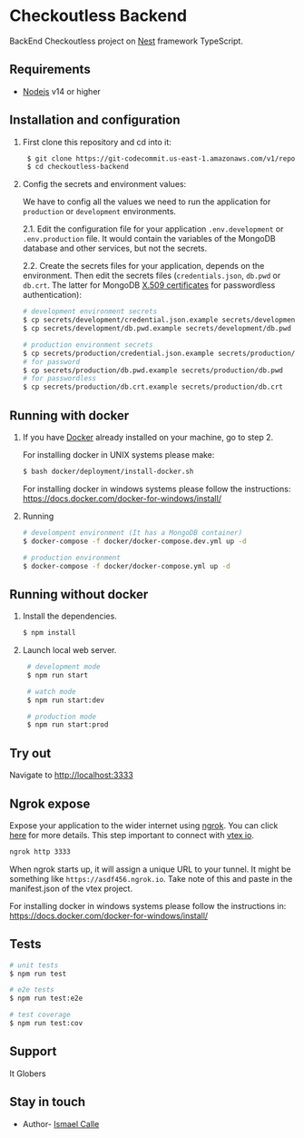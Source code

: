 # Checkoutless Backend
BackEnd Checkoutless project on [Nest](https://github.com/nestjs/nest) framework TypeScript.

## Requirements

- [Nodejs](https://nodejs.org/) v14 or higher

## Installation and configuration

1. First clone this repository and cd into it:
   ```bash
	$ git clone https://git-codecommit.us-east-1.amazonaws.com/v1/repos/checkoutless-backend
	$ cd checkoutless-backend
   ```
   
2. Config the secrets and environment values:

	We have to config all the values we need to run the application for `production` or `development` environments.
	
	2.1. Edit the configuration file for your application `.env.development` or `.env.production` file.  It would contain the variables of the MongoDB database and other services, but not the secrets.
	
	2.2. Create the secrets files for your application, depends on the environment. Then edit the secrets files (`credentials.json`, `db.pwd` or `db.crt`. The latter for MongoDB [X.509 certificates](https://docs.mongodb.com/manual/core/security-x.509/)  for passwordless authentication):
	```bash
	# development environment secrets
	$ cp secrets/development/credential.json.example secrets/development/credential.json
	$ cp secrets/development/db.pwd.example secrets/development/db.pwd
   
	# production environment secrets
	$ cp secrets/production/credential.json.example secrets/production/credential.json
	# for password
	$ cp secrets/production/db.pwd.example secrets/production/db.pwd
	# for passwordless 
	$ cp secrets/production/db.crt.example secrets/production/db.crt
	```
	
## Running with docker

1. If you have [Docker](https://www.docker.com/) already installed on your machine, go to step 2.
	
	For installing docker in UNIX systems please make:
	```bash
	$ bash docker/deployment/install-docker.sh
	```

	For installing docker in windows systems please follow the instructions: https://docs.docker.com/docker-for-windows/install/

2.  Running
	```bash
	# develompent environment (It has a MongoDB container)
	$ docker-compose -f docker/docker-compose.dev.yml up -d

	# production environment
	$ docker-compose -f docker/docker-compose.yml up -d
	```

## Running without docker

1. Install the dependencies.
   ```bash
   $ npm install
   ```

2. Launch local web server.
   ```bash
	# development mode
	$ npm run start

	# watch mode
	$ npm run start:dev

	# production mode
	$ npm run start:prod
   ```

## Try out
Navigate to [http://localhost:3333](http://localhost:3333)

## Ngrok expose
Expose your application to the wider internet using [ngrok](https://ngrok.com/download). You can click [here](https://www.twilio.com/blog/2015/09/6-awesome-reasons-to-use-ngrok-when-testing-webhooks.html) for more details. This step important to connect with [vtex io](https://vtex.io/).

```bash
ngrok http 3333
```
When ngrok starts up, it will assign a unique URL to your tunnel. It might be something like `https://asdf456.ngrok.io`. Take note of this and paste in the manifest.json of the vtex project.

For installing docker in windows systems please follow the instructions in:
https://docs.docker.com/docker-for-windows/install/

## Tests
```bash
# unit tests
$ npm run test

# e2e tests
$ npm run test:e2e

# test coverage
$ npm run test:cov
```

## Support

It Globers

## Stay in touch

- Author- [Ismael Calle](ismael.calle@itglobers.com)
